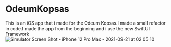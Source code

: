 # OdeumKopsas
This is an iOS app that i made for the Odeum Kopsas.I made a small refactor in code.I made the app from the beginning and i use the new SwiftUI Framework
![Simulator Screen Shot - iPhone 12 Pro Max - 2021-09-21 at 02 05 10](https://user-images.githubusercontent.com/79055304/134087925-51e0160c-bf1d-4756-ad0f-530431490eeb.png)
